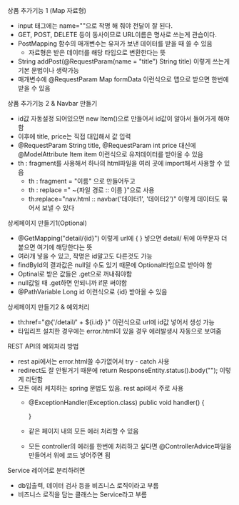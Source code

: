 상품 추가기능 1 (Map 자료형)  
- input 태그에는 name=""으로 작명 해 줘야 전달이 잘 된다.
- GET, POST, DELETE 등이 동사이므로 URL이름은 명사로 쓰는게 관습이다.
- PostMapping 함수의 매개변수는 유저가 보낸 데이터를 받을 때 쓸 수 있음
  - 자료형은 받은 데이터를 해당 타입으로 변환한다는 뜻
- String addPost(@RequestParam(name = "title") String title) 이렇게 쓰는게 기본 문법이나 생략가능
- 매개변수에 @RequestParam Map formData 이런식으로 맵으로 받으면 한번에 받을 수 있음

상품 추가기능 2 & Navbar 만들기
- id값 자동설정 되어있으면 new Item()으로 만들어서 id값이 알아서 들어가게 해야함
- 이후에 title, price는 직접 대입해서 값 입력
- @RequestParam String title, @RequestParam int price 대신에 @ModelAttribute Item item 이런식으로 유저데이터를 받아올 수 있음
- th : fragment를 사용해서 하나의 html파일을 여러 곳에 import해서 사용할 수 있음
  - th : fragment = "이름" 으로 만들어두고
  - th : replace =" ~{파일 경로 :: 이름 }"으로 사용 
  - th:replace="nav.html :: navbar('데이터1', '데이터2')" 이렇게 데이터도 묶어서 보낼 수 있다

상세페이지 만들기1(Optional)
- @GetMapping("detail/{id}") 이렇게 url에 { } 넣으면 detail/ 뒤에 아무문자 더 붙으면 여기에 해당한다는 뜻
- 여러개 넣을 수 있고, 작명은 id말고도 다른것도 가능
- findById의 결과값은 null일 수도 있기 때문에 Optional타입으로 받아야 함
- Optinal로 받은 값들은 .get으로 꺼내줘야함
- null값일 때 .get하면 안되니까 if문 써야함
- @PathVariable Long id 이런식으로 {id} 받아올 수 있음

상세페이지 만들기2 & 예외처리
- th:href="@{'/detail/' + ${i.id} }" 이런식으로 url에 id값 넣어서 생성 가능
- 타임리프 설치한 경우에는 error.html이 있을 경우 에러발생시 자동으로 보여줌

REST API의 예외처리 방법
- rest api에서는 error.html쓸 수가없어서 try - catch 사용
- redirect도 잘 안될거기 때문에 return ResponseEntity.status().body(""); 이렇게 리턴함
- 모든 에러 케치하는 spring 문법도 있음. rest api에서 주로 사용
  - @ExceptionHandler(Exception.class)
    public void handler() {

    }
  - 같은 페이지 내의 모든 에러 처리할 수 있음
  - 모든 controller의 에러를 한번에 처리하고 싶다면 @ControllerAdvice파일을 만들어서 위에 코드 넣어주면 됨

Service 레이어로 분리하려면
- db입출력, 데이터 검사 등을 비즈니스 로직이라고 부름
- 비즈니스 로직을 담는 클래스는 Service라고 부름